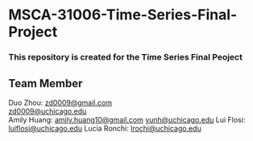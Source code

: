 # MSCA-31006-Time-Series-Final-Project
### This repository is created for the Time Series Final Peoject
## Team Member 
Duo Zhou: zd0009@gmail.com <br>
          zd0009@uchicago.edu <br>
Amily Huang: amily.huang10@gmail.com
             yunh@uchicago.edu
Lui Flosi: luiflosi@uchicago.edu
Lucia Ronchi: lrochi@uchicago.edu

